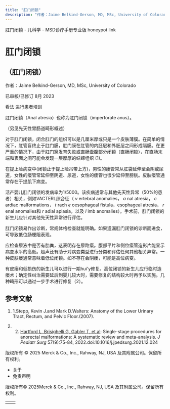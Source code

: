 ```yaml
---
title: "肛门闭锁"
description: "作者：Jaime Belkind-Gerson, MD, MSc, University of Colorado"
---
```


﻿肛门闭锁 \- 儿科学 \- MSD诊疗手册专业版 honeypot link

# 肛门闭锁

## （肛门闭锁）

作者：Jaime Belkind-Gerson, MD, MSc, University of Colorado

已审核/已修订 8月 2023

看法 进行患者培训

肛门闭锁（Anal atresia）也称为肛门闭锁（imperforate anus）。

（另见先天性胃肠道畸形概述）

对于肛门闭锁，闭合肛门的组织可以是几厘米厚或只是一个皮肤薄膜。在简单的情况下，肛管盲终止于肛门膜，肛门膜在肛管的内胚层和外胚层之间形成隔膜。在更严重的情况下，由于肛门窝发育失败或直肠壶腹部分闭锁（直肠闭锁），在直肠末端和表面之间可能会发现一层厚厚的结缔组织 (1)。

在提上睑病变中(闭锁止于提上睑吊带上方)，男性的瘘管常从肛袋延伸至会阴或尿道，女性的瘘管常延伸至阴道、尿道，女性的瘘管也很少延伸至膀胱。皮肤瘘管通常存在于提肌下病变。

活产婴儿肛门闭锁的发病率为1/5000。该疾病通常与其他先天性异常（50%的患者）相关，例如VACTERL综合征（ _v_ ertebral anomalies， _a_ nal atresia， _c_ ardiac malformations， _t_ rach _e_ oesophageal fistula，esophageal atresia， _r_ enal anomalies和 _r_ adial aplasia，以及 _l_ imb anomalies）。手术前，肛门闭锁的新生儿应针对其他先天性异常进行评估。

肛门闭锁易作出诊断，常规体格检查就能明确。如果遗漏肛门闭锁的诊断而进食，可导致低位肠梗阻表现。

应检查尿液中是否有胎粪，这表明存在尿路瘘。腹部平片和侧位瘘管造影片能显示病变水平的高低。超声还有助于对病变类型进行分类和评估任何其他相关异常。一种皮肤瘘通常意味着低位闭锁。如不存在会阴瘘，可能是高位病变。

有皮瘘和低损伤的新生儿可以进行一期hui'y修复。高位闭锁的新生儿应行临时造瘘术；确定性纠治需要延后到婴儿较大时，需要修复的结构较大时再予以实施。几种畸形可以通过一步手术进行修复（2）。

## 参考文献

1. 1.Stepp, Kevin J.and Mark D.Walters: Anatomy of the Lower Urinary Tract, Rectum, and Pelvic Floor.(2007).

2. 2. [Hartford L, Brisighelli G, Gabler T, et al](https://pubmed.ncbi.nlm.nih.gov/35063254/): Single-stage procedures for anorectal malformations: A systematic review and meta-analysis. _J Pediatr Surg_ 57(9):75-84, 2022.doi:10.1016/j.jpedsurg.2021.12.024




版权所有 © 2025
Merck & Co., Inc., Rahway, NJ, USA 及其附属公司。保留所有权利。

- 关于
- 免责声明

版权所有© 2025Merck & Co., Inc., Rahway, NJ, USA 及其附属公司。保留所有权利。

|     |     |
| --- | --- |
|  |  |
